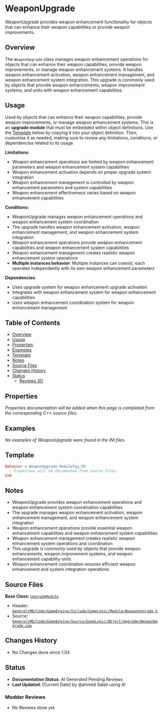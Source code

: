 # WeaponUpgrade

WeaponUpgrade provides weapon enhancement functionality for objects that can enhance their weapon capabilities or provide weapon improvements.

## Overview

The `WeaponUpgrade` class manages weapon enhancement operations for objects that can enhance their weapon capabilities, provide weapon improvements, or manage weapon enhancement systems. It handles weapon enhancement activation, weapon enhancement management, and weapon enhancement system integration. This upgrade is commonly used by objects that provide weapon enhancements, weapon improvement systems, and units with weapon enhancement capabilities.

## Usage

Used by objects that can enhance their weapon capabilities, provide weapon improvements, or manage weapon enhancement systems. This is an **upgrade module** that must be embedded within object definitions. Use the [Template](#template) below by copying it into your object definition. Then, customize it as needed, making sure to review any limitations, conditions, or dependencies related to its usage.

**Limitations**:
- Weapon enhancement operations are limited by weapon enhancement parameters and weapon enhancement system capabilities
- Weapon enhancement activation depends on proper upgrade system integration
- Weapon enhancement management is controlled by weapon enhancement parameters and system capabilities
- Weapon enhancement effectiveness varies based on weapon enhancement capabilities

**Conditions**:
- WeaponUpgrade manages weapon enhancement operations and weapon enhancement system coordination
- The upgrade handles weapon enhancement activation, weapon enhancement management, and weapon enhancement system integration
- Weapon enhancement operations provide weapon enhancement capabilities and weapon enhancement system capabilities
- Weapon enhancement management creates realistic weapon enhancement system operations
- **Multiple instances behavior**: Multiple instances can coexist; each operates independently with its own weapon enhancement parameters

**Dependencies**:
- Uses upgrade system for weapon enhancement upgrade activation
- Integrates with weapon enhancement system for weapon enhancement capabilities
- Uses weapon enhancement coordination system for weapon enhancement management

## Table of Contents

- [Overview](#overview)
- [Usage](#usage)
- [Properties](#properties)
- [Examples](#examples)
- [Template](#template)
- [Notes](#notes)
- [Source Files](#source-files)
- [Changes History](#changes-history)
- [Status](#status)
  - [Reviews (0)](#modder-reviews)

## Properties

*Properties documentation will be added when this page is completed from the corresponding C++ source files.*

## Examples

*No examples of WeaponUpgrade were found in the INI files.*

## Template

```ini
Behavior = WeaponUpgrade ModuleTag_XX
  ; Properties will be documented from source files
End
```

## Notes

- WeaponUpgrade provides weapon enhancement operations and weapon enhancement system coordination capabilities
- The upgrade manages weapon enhancement activation, weapon enhancement management, and weapon enhancement system integration
- Weapon enhancement operations provide essential weapon enhancement capabilities and weapon enhancement system capabilities
- Weapon enhancement management creates realistic weapon enhancement system operations and coordination
- This upgrade is commonly used by objects that provide weapon enhancements, weapon improvement systems, and weapon enhancement capability units
- Weapon enhancement coordination ensures efficient weapon enhancement and system integration operations

## Source Files

**Base Class:** [`UpgradeModule`](../../GeneralsMD/Code/GameEngine/Include/GameLogic/Module/UpgradeModule.h)

- Header: [`GeneralsMD/Code/GameEngine/Include/GameLogic/Module/WeaponUpgrade.h`](../../GeneralsMD/Code/GameEngine/Include/GameLogic/Module/WeaponUpgrade.h)
- Source: [`GeneralsMD/Code/GameEngine/Source/GameLogic/Object/Upgrade/WeaponUpgrade.cpp`](../../GeneralsMD/Code/GameEngine/Source/GameLogic/Object/Upgrade/WeaponUpgrade.cpp)

## Changes History

- No Changes done since 1.04

## Status

- **Documentation Status**: AI Generated Pending Reviews 
- **Last Updated**: [Current Date] by @ahmed Salah using AI

### Modder Reviews 
- No Reviews done yet